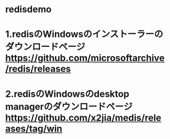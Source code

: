 # redisdemo
# 1.redisのWindowsのインストーラーのダウンロードページ   https://github.com/microsoftarchive/redis/releases
# 2.redisのWindowsのdesktop managerのダウンロードページ    https://github.com/x2jia/medis/releases/tag/win
